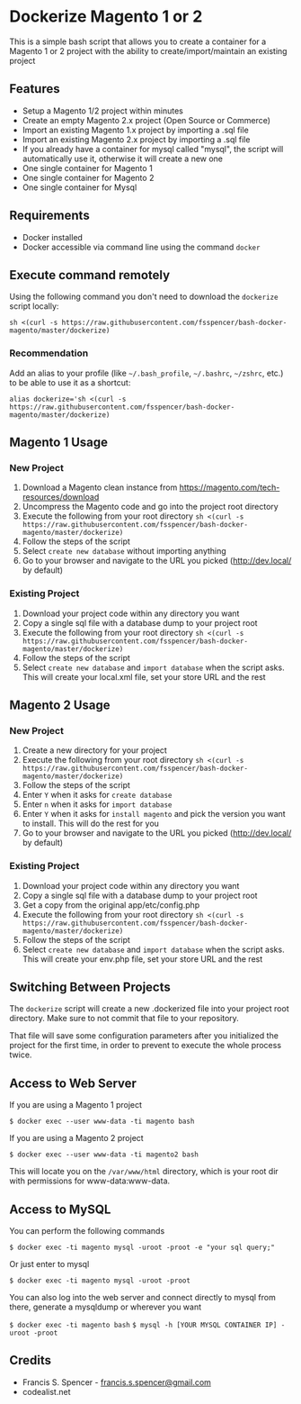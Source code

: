 # Dockerize Magento 1 or 2

This is a simple bash script that allows you to create a container for a Magento 1 or 2 project with the ability to create/import/maintain an existing project

## Features
- Setup a Magento 1/2 project within minutes
- Create an empty Magento 2.x project (Open Source or Commerce)
- Import an existing Magento 1.x project by importing a .sql file
- Import an existing Magento 2.x project by importing a .sql file
- If you already have a container for mysql called "mysql", the script will automatically use it, otherwise it will create a new one
- One single container for Magento 1
- One single container for Magento 2
- One single container for Mysql


## Requirements
- Docker installed
- Docker accessible via command line using the command `docker`

## Execute command remotely

Using the following command you don't need to download the `dockerize` script locally:

``
sh <(curl -s https://raw.githubusercontent.com/fsspencer/bash-docker-magento/master/dockerize)
``

### Recommendation
Add an alias to your profile (like `~/.bash_profile`, `~/.bashrc`, `~/zshrc`, etc.) to be able to use it as a shortcut:

``
alias dockerize='sh <(curl -s https://raw.githubusercontent.com/fsspencer/bash-docker-magento/master/dockerize)
``


## Magento 1 Usage
### New Project
1. Download a Magento clean instance from https://magento.com/tech-resources/download
2. Uncompress the Magento code and go into the project root directory
3. Execute the following from your root directory `sh <(curl -s https://raw.githubusercontent.com/fsspencer/bash-docker-magento/master/dockerize)`
4. Follow the steps of the script
5. Select `create new database` without importing anything
6. Go to your browser and navigate to the URL you picked (http://dev.local/ by default)

### Existing Project
1. Download your project code within any directory you want
2. Copy a single sql file with a database dump to your project root
3. Execute the following from your root directory `sh <(curl -s https://raw.githubusercontent.com/fsspencer/bash-docker-magento/master/dockerize)`
4. Follow the steps of the script
5. Select `create new database` and `import database` when the script asks. This will create your local.xml file, set your store URL and the rest

## Magento 2 Usage
### New Project
1. Create a new directory for your project
2. Execute the following from your root directory `sh <(curl -s https://raw.githubusercontent.com/fsspencer/bash-docker-magento/master/dockerize)`
3. Follow the steps of the script
4. Enter `Y` when it asks for `create database` 
5. Enter `n` when it asks for `import database` 
6. Enter `Y` when it asks for `install magento` and pick the version you want to install. This will do the rest for you
7. Go to your browser and navigate to the URL you picked (http://dev.local/ by default)

### Existing Project
1. Download your project code within any directory you want
2. Copy a single sql file with a database dump to your project root
3. Get a copy from the original app/etc/config.php
4. Execute the following from your root directory `sh <(curl -s https://raw.githubusercontent.com/fsspencer/bash-docker-magento/master/dockerize)`
5. Follow the steps of the script
6. Select `create new database` and `import database` when the script asks. This will create your env.php file, set your store URL and the rest

## Switching Between Projects
The `dockerize` script will create a new .dockerized file into your project root directory. Make sure to not commit that file to your repository.

That file will save some configuration parameters after you initialized the project for the first time, in order to prevent to execute the whole process twice.

## Access to Web Server

If you are using a Magento 1 project

``
$ docker exec --user www-data -ti magento bash
``

If you are using a Magento 2 project

``
$ docker exec --user www-data -ti magento2 bash
``

This will locate you on the `/var/www/html` directory, which is your root dir with permissions for www-data:www-data.

## Access to MySQL

You can perform the following commands

``
$ docker exec -ti magento mysql -uroot -proot -e "your sql query;"
``

Or just enter to mysql

``
$ docker exec -ti magento mysql -uroot -proot
``

You can also log into the web server and connect directly to mysql from there, generate a mysqldump or wherever you want

``
$ docker exec -ti magento bash
``
``
$ mysql -h [YOUR MYSQL CONTAINER IP] -uroot -proot
``

## Credits
- Francis S. Spencer - <francis.s.spencer@gmail.com>
- codealist.net